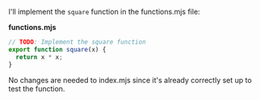 I'll implement the `square` function in the functions.mjs file:

**functions.mjs**

```javascript
// TODO: Implement the square function
export function square(x) {
  return x * x;
}
```

No changes are needed to index.mjs since it's already correctly set up to test the function.